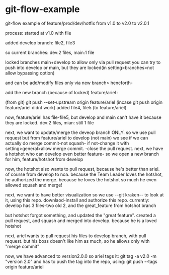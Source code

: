# git-flow-example
git-flow example of feature/prod/dev/hotfix from v1.0 to v2.0 to v2.0.1

process:
started at v1.0 with file 

added develop branch:
file2, file3

so current branches: dev:2 files, main:1 file

locked branches main+develop to allow only via pull request
you can try to push into develop or main, but they are locked(in setting>branches>not allow bypassing option)

and can be add/modify files only via new branch> hencforth-

add the new branch (because of locked) feature/ariel :

(from git) git push --set-upstream origin feature/ariel (incase git push origin feature/ariel didnt work)
added file4, file5 (to feature/ariel)

now, feature/ariel has file-file5, but develop and main can't have it because they are locked.
dev:2 files, mian: still 1 file


next, we want to update/merge the deveop branch ONLY.
so we use pull request but from feature/ariel to develop (not main)
we see if we can actually do merge commit-not squash- if not-change it with setting>general>allow merge commit.
-close the pull request.
next, we have a hotshot who can develop even better feature-
so we open a new branch for him, feature/hotshot from develop

now, the hotshot also wants to pull request, because he's better than ariel. of course from develop to noa.
because the Team Leader loves the hotshot, he authorized the merge.
because he loves the hotshot so much he even allowed squash and merge!

next, we want to have better visualization so we use --git kraken-- to look at it, using this repo. downlaod-install and authorize this repo.
currently: develop has 3 files-two old 2, and the great_feature from hotshot branch

but hotshot forgot something, and updated the "great feature".
created a pull request, and squash and merged into develop. because he is a loved hotshot

next, ariel wants to pull request his files to develop branch, with pull request.
but his boss doesn't like him as much, so he allows only with "merge commit"

now, we have advanced to version2.0.0
so ariel tags it: git tag -a v2.0 -m "version 2.0"
and has to push the tag into the repo, using:
git push --tags origin feature/ariel


